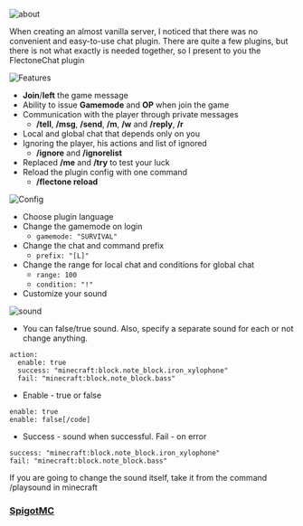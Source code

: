 ![about](https://media.discordapp.net/attachments/570557439888588821/813722970332725288/about.jpg)

When creating an almost vanilla server, I noticed that there was no convenient and easy-to-use chat plugin. There are quite a few plugins, but there is not what exactly is needed together, so I present to you the FlectoneChat plugin

![Features](https://media.discordapp.net/attachments/570557439888588821/813722971008925696/features.jpg)
 
- **Join**/**left** the game message
- Ability to issue **Gamemode** and **OP** when join the game
- Communication with the player through private messages
   - **/tell**, **/msg**, **/send**, **/m**, **/w** and **/reply**, **/r**
- Local and global chat that depends only on you
- Ignoring the player, his actions and list of ignored
   - **/ignore** and **/ignorelist**
- Replaced **/me** and **/try** to test your luck
- Reload the plugin config with one command
   - **/flectone reload**

![Config](https://media.discordapp.net/attachments/570557439888588821/813722982329221150/config.jpg)

- Choose plugin language
- Change the gamemode on login
  - ```gamemode: "SURVIVAL"```
- Change the chat and command prefix
  - ```prefix: "[L]"```
- Change the range for local chat and conditions for global chat
  - ```range: 100```
  - ```condition: "!"```
- Customize your sound

![sound](https://media.discordapp.net/attachments/570557439888588821/813723040386383872/sound.jpg)

- You can false/true sound. Also, specify a separate sound for each or not change anything.
```  
action:  
  enable: true
  success: "minecraft:block.note_block.iron_xylophone"
  fail: "minecraft:block.note_block.bass"
```

- Enable - true or false
```
enable: true
enable: false[/code]
````

- Success - sound when successful. Fail - on error
``` 
success: "minecraft:block.note_block.iron_xylophone"
fail: "minecraft:block.note_block.bass"
```
If you are going to change the sound itself, take it from the command /playsound in minecraft

### [SpigotMC](https://www.spigotmc.org/resources/flectonechat.89411/)
